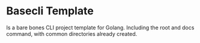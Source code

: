 # Basecli Template
Is a bare bones CLI project template for Golang. Including the root and docs command, with common directories
already created.


